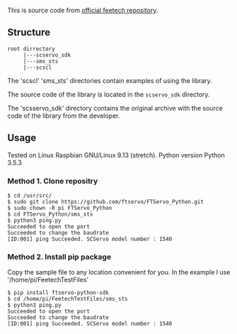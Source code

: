 This is source code from [official feetech repository](https://github.com/ftservo/FTServo_Python).

## Structure

```
root dirrectory
     |---scservo_sdk 
     |---sms_sts
     |---scscl
```
The 'scscl' 'sms_sts' directories contain examples of using the library.

The source code of the library is located in the `scservo_sdk` directory.

The 'scsservo_sdk' directory contains the original archive with the source code of the library from the developer.

## Usage

Tested on Linux Raspbian GNU/Linux 9.13 (stretch).
Python version Python 3.5.3

### Method 1. Clone repositry

```
$ cd /usr/src/
$ sudo git clone https://github.com/ftservo/FTServo_Python.git
$ sudo chown -R pi FTServo_Python
$ cd FTServo_Python/sms_sts
$ python3 ping.py
Succeeded to open the port
Succeeded to change the baudrate
[ID:001] ping Succeeded. SCServo model number : 1540
```

### Method 2. Install pip package

Copy the sample file to any location convenient for you. In the example I use '/home/pi/FeetechTestFiles'

```
$ pip install ftservo-python-sdk
$ cd /home/pi/FeetechTestFiles/sms_sts
$ python3 ping.py
Succeeded to open the port
Succeeded to change the baudrate
[ID:001] ping Succeeded. SCServo model number : 1540
```
